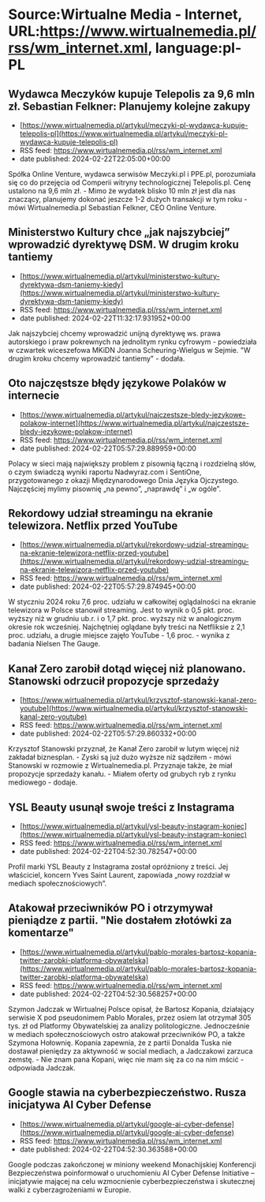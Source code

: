 # Source:Wirtualne Media - Internet, URL:https://www.wirtualnemedia.pl/rss/wm_internet.xml, language:pl-PL

## Wydawca Meczyków kupuje Telepolis za 9,6 mln zł. Sebastian Felkner: Planujemy kolejne zakupy
 - [https://www.wirtualnemedia.pl/artykul/meczyki-pl-wydawca-kupuje-telepolis-pl](https://www.wirtualnemedia.pl/artykul/meczyki-pl-wydawca-kupuje-telepolis-pl)
 - RSS feed: https://www.wirtualnemedia.pl/rss/wm_internet.xml
 - date published: 2024-02-22T22:05:00+00:00

Spółka Online Venture, wydawca serwisów Meczyki.pl i PPE.pl, porozumiała się co do przejęcia od Comperii witryny technologicznej Telepolis.pl. Cenę ustalono na 9,6 mln zł. - Mimo że wydatek blisko 10 mln zł jest dla nas znaczący, planujemy dokonać jeszcze 1-2 dużych transakcji w tym roku - mówi Wirtualnemedia.pl Sebastian Felkner, CEO Online Venture.

## Ministerstwo Kultury chce „jak najszybciej” wprowadzić dyrektywę DSM. W drugim kroku tantiemy
 - [https://www.wirtualnemedia.pl/artykul/ministerstwo-kultury-dyrektywa-dsm-taniemy-kiedy](https://www.wirtualnemedia.pl/artykul/ministerstwo-kultury-dyrektywa-dsm-taniemy-kiedy)
 - RSS feed: https://www.wirtualnemedia.pl/rss/wm_internet.xml
 - date published: 2024-02-22T11:32:17.931952+00:00

Jak najszybciej chcemy wprowadzić unijną dyrektywę ws. prawa autorskiego i praw pokrewnych na jednolitym rynku cyfrowym - powiedziała w czwartek wiceszefowa MKiDN Joanna Scheuring-Wielgus w Sejmie. "W drugim kroku chcemy wprowadzić tantiemy" - dodała.

## Oto najczęstsze błędy językowe Polaków w internecie
 - [https://www.wirtualnemedia.pl/artykul/najczestsze-bledy-jezykowe-polakow-internet](https://www.wirtualnemedia.pl/artykul/najczestsze-bledy-jezykowe-polakow-internet)
 - RSS feed: https://www.wirtualnemedia.pl/rss/wm_internet.xml
 - date published: 2024-02-22T05:57:29.889959+00:00

Polacy w sieci mają największy problem z pisownią łączną i rozdzielną słów, o czym świadczą wyniki raportu Nadwyraz.com i SentiOne, przygotowanego z okazji Międzynarodowego Dnia Języka Ojczystego. Najczęściej mylimy pisownię „na pewno”, „naprawdę” i „w ogóle”.

## Rekordowy udział streamingu na ekranie telewizora. Netflix przed YouTube
 - [https://www.wirtualnemedia.pl/artykul/rekordowy-udzial-streamingu-na-ekranie-telewizora-netflix-przed-youtube](https://www.wirtualnemedia.pl/artykul/rekordowy-udzial-streamingu-na-ekranie-telewizora-netflix-przed-youtube)
 - RSS feed: https://www.wirtualnemedia.pl/rss/wm_internet.xml
 - date published: 2024-02-22T05:57:29.874945+00:00

W styczniu 2024 roku 7,6 proc. udziału w całkowitej oglądalności na ekranie telewizora w Polsce stanowił streaming. Jest to wynik o 0,5 pkt. proc. wyższy niż w grudniu ub.r. i o 1,7 pkt. proc. wyższy niż w analogicznym okresie rok wcześniej. Najchętniej oglądane były treści na Netfliksie z 2,1 proc. udziału, a drugie miejsce zajęło YouTube - 1,6 proc. - wynika z badania Nielsen The Gauge.

## Kanał Zero zarobił dotąd więcej niż planowano. Stanowski odrzucił propozycje sprzedaży
 - [https://www.wirtualnemedia.pl/artykul/krzysztof-stanowski-kanal-zero-youtube](https://www.wirtualnemedia.pl/artykul/krzysztof-stanowski-kanal-zero-youtube)
 - RSS feed: https://www.wirtualnemedia.pl/rss/wm_internet.xml
 - date published: 2024-02-22T05:57:29.860332+00:00

Krzysztof Stanowski przyznał, że Kanał Zero zarobił w lutym więcej niż zakładał biznesplan. - Zyski są już dużo wyższe niż sądziłem - mówi Stanowski w rozmowie z Wirtualnemedia.pl. Przyznaje także, że miał propozycje sprzedaży kanału. - Miałem oferty od grubych ryb z rynku mediowego - dodaje.

## YSL Beauty usunął swoje treści z Instagrama
 - [https://www.wirtualnemedia.pl/artykul/ysl-beauty-instagram-koniec](https://www.wirtualnemedia.pl/artykul/ysl-beauty-instagram-koniec)
 - RSS feed: https://www.wirtualnemedia.pl/rss/wm_internet.xml
 - date published: 2024-02-22T04:52:30.782547+00:00

Profil marki YSL Beauty z Instagrama został opróżniony z treści. Jej właściciel, koncern Yves Saint Laurent, zapowiada „nowy rozdział w mediach społecznościowych”.

## Atakował przeciwników PO i otrzymywał pieniądze z partii. "Nie dostałem złotówki za komentarze"
 - [https://www.wirtualnemedia.pl/artykul/pablo-morales-bartosz-kopania-twitter-zarobki-platforma-obywatelska](https://www.wirtualnemedia.pl/artykul/pablo-morales-bartosz-kopania-twitter-zarobki-platforma-obywatelska)
 - RSS feed: https://www.wirtualnemedia.pl/rss/wm_internet.xml
 - date published: 2024-02-22T04:52:30.568257+00:00

Szymon Jadczak w Wirtualnej Polsce opisał, że Bartosz Kopania, działający serwisie X pod pseudonimem Pablo Morales, przez osiem lat otrzymał 305 tys. zł od Platformy Obywatelskiej za analizy politologiczne. Jednocześnie w mediach społecznościowych ostro atakował przeciwników PO, a także Szymona Hołownię. Kopania zapewnia, że z partii Donalda Tuska nie dostawał pieniędzy za aktywność w social mediach, a Jadczakowi zarzuca zemstę. - Nie znam pana Kopani, więc nie mam się za co na nim mścić - odpowiada Jadczak.

## Google stawia na cyberbezpieczeństwo. Rusza inicjatywa AI Cyber Defense
 - [https://www.wirtualnemedia.pl/artykul/google-ai-cyber-defense](https://www.wirtualnemedia.pl/artykul/google-ai-cyber-defense)
 - RSS feed: https://www.wirtualnemedia.pl/rss/wm_internet.xml
 - date published: 2024-02-22T04:52:30.363588+00:00

Google podczas zakończonej w miniony weekend Monachijskiej Konferencji Bezpieczeństwa poinformował o uruchomieniu AI Cyber Defense Initiative – inicjatywie mającej na celu wzmocnienie cyberbezpieczeństwa i skutecznej walki z cyberzagrożeniami w Europie.

